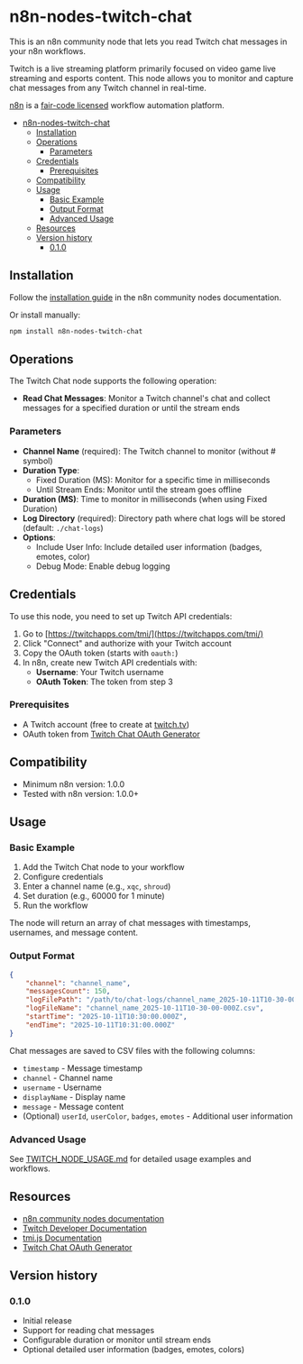 # n8n-nodes-twitch-chat

This is an n8n community node that lets you read Twitch chat messages in your n8n workflows.

Twitch is a live streaming platform primarily focused on video game live streaming and esports content. This node allows you to monitor and capture chat messages from any Twitch channel in real-time.

[n8n](https://n8n.io/) is a [fair-code licensed](https://docs.n8n.io/sustainable-use-license/) workflow automation platform.

- [n8n-nodes-twitch-chat](#n8n-nodes-twitch-chat)
  - [Installation](#installation)
  - [Operations](#operations)
    - [Parameters](#parameters)
  - [Credentials](#credentials)
    - [Prerequisites](#prerequisites)
  - [Compatibility](#compatibility)
  - [Usage](#usage)
    - [Basic Example](#basic-example)
    - [Output Format](#output-format)
    - [Advanced Usage](#advanced-usage)
  - [Resources](#resources)
  - [Version history](#version-history)
    - [0.1.0](#010)

## Installation

Follow the [installation guide](https://docs.n8n.io/integrations/community-nodes/installation/) in the n8n community nodes documentation.

Or install manually:

```bash
npm install n8n-nodes-twitch-chat
```

## Operations

The Twitch Chat node supports the following operation:

- **Read Chat Messages**: Monitor a Twitch channel's chat and collect messages for a specified duration or until the stream ends

### Parameters

- **Channel Name** (required): The Twitch channel to monitor (without # symbol)
- **Duration Type**:
  - Fixed Duration (MS): Monitor for a specific time in milliseconds
  - Until Stream Ends: Monitor until the stream goes offline
- **Duration (MS)**: Time to monitor in milliseconds (when using Fixed Duration)
- **Log Directory** (required): Directory path where chat logs will be stored (default: `./chat-logs`)
- **Options**:
  - Include User Info: Include detailed user information (badges, emotes, color)
  - Debug Mode: Enable debug logging

## Credentials

To use this node, you need to set up Twitch API credentials:

1. Go to [https://twitchapps.com/tmi/](https://twitchapps.com/tmi/)
2. Click "Connect" and authorize with your Twitch account
3. Copy the OAuth token (starts with `oauth:`)
4. In n8n, create new Twitch API credentials with:
   - **Username**: Your Twitch username
   - **OAuth Token**: The token from step 3

### Prerequisites

- A Twitch account (free to create at [twitch.tv](https://twitch.tv))
- OAuth token from [Twitch Chat OAuth Generator](https://twitchapps.com/tmi/)

## Compatibility

- Minimum n8n version: 1.0.0
- Tested with n8n version: 1.0.0+

## Usage

### Basic Example

1. Add the Twitch Chat node to your workflow
2. Configure credentials
3. Enter a channel name (e.g., `xqc`, `shroud`)
4. Set duration (e.g., 60000 for 1 minute)
5. Run the workflow

The node will return an array of chat messages with timestamps, usernames, and message content.

### Output Format

```json
{
	"channel": "channel_name",
	"messagesCount": 150,
	"logFilePath": "/path/to/chat-logs/channel_name_2025-10-11T10-30-00-000Z.csv",
	"logFileName": "channel_name_2025-10-11T10-30-00-000Z.csv",
	"startTime": "2025-10-11T10:30:00.000Z",
	"endTime": "2025-10-11T10:31:00.000Z"
}
```

Chat messages are saved to CSV files with the following columns:

- `timestamp` - Message timestamp
- `channel` - Channel name
- `username` - Username
- `displayName` - Display name
- `message` - Message content
- (Optional) `userId`, `userColor`, `badges`, `emotes` - Additional user information

### Advanced Usage

See [TWITCH_NODE_USAGE.md](./TWITCH_NODE_USAGE.md) for detailed usage examples and workflows.

## Resources

- [n8n community nodes documentation](https://docs.n8n.io/integrations/#community-nodes)
- [Twitch Developer Documentation](https://dev.twitch.tv/docs/)
- [tmi.js Documentation](https://github.com/tmijs/tmi.js)
- [Twitch Chat OAuth Generator](https://twitchapps.com/tmi/)

## Version history

### 0.1.0

- Initial release
- Support for reading chat messages
- Configurable duration or monitor until stream ends
- Optional detailed user information (badges, emotes, colors)
